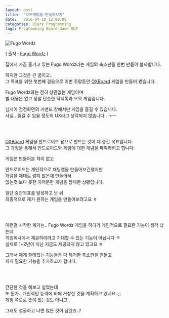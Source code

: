 ```yaml
---
layout: post
title:  "보드게임을 만들어보자"
date:   2016-04-10 12:00:00 
categories: Diary Programming
tags: Programming Board-Game OOP
---
```


![Fugo Wordz](https://lh6.ggpht.com/UCaTSzZweZm2T7I5syJxxPgs3qkbmyxFs2fd3qjveXHzsWm1wuPyJhBEQz8d8BznzeSB=w300-rw)  

( 출처 : [Fugo Wordz](https://play.google.com/store/apps/details?id=tr.com.fugo.kelimeavi2.en) )  

집에서 가끔 즐기고 있는 Fugo Wordz라는 게임의 축소판을 한번 만들어 볼까합니다.  

하지만 그것은 큰 꿈이고..  
그 목표를 위한 첫번째 걸음으로 이번 주말동안 [OXBoard](https://github.com/dveamer/OXBoardGame) 게임을 만들어 봤습니다.  


<!--more-->

Fugo Wordz와는 전혀 상관없는 게임이며  
별 내용은 없고 정말 단순한 틱텍톡과 오목 게임입니다.  

심지어 검정화면의 커맨드 창에서만 게임을 즐길 수 있습니다.  
사실.. 즐길 수 있을 정도의 UX라고 생각되지 않습니다.. ㅜㅡ  

<br><br>

[OXBoard](https://github.com/dveamer/OXBoardGame) 게임을 안드로이드 용으로 만드는 것이 제 중간 목표입니다.  
그 과정을 통해서 안드로이드와 게임에 대한 개념을 파악하려고 합니다.  

게임은 만들어본 적이 없고  

안드로이드는 개인적으로 채팅앱을 만들어보긴했지만  
개념을 제대로 쌓지 않은채 만들어서  
없는것 보다 못한 지저분한 개념을 탑재한 상황입니다.  

일단 중간목표를 달성하고 난 뒤  
최종적으로 제가 원하는 게임을 만들어보려고요 ㅎ  

<br><br>

이런걸 시작한 계기는..
Fugo Wordz 게임을 하다가 개인적으로 필요한 기능이 생각 났는데  
게임회사에서 제공하리라고 기대할 수 있는 기능이 아닙니다 ㅋ  
실제로 1~2년이 지난 지금도 제공되지 않고 있고요 ㅎ  

그래서 제게 쓸데없는 기능들은 다 제거한 축소판을 만들고  
제게 필요한 기능을 추가하고자 합니다.  

<br><br>

간단한 것을 해보고 싶었는데  
또 뭔가.. 개인적인 능력에 비해 거창한 것을 계획하고 있네요..;;  
게임 쪽으로 뜻이 있는것도 아니고..  

그래도 성공하고 나면 많은 것이 남겠죠..?  

